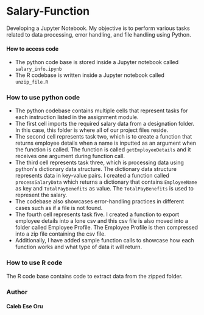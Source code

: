 # Salary-Function
Developing a Jupyter Notebook. My objective is to perform various tasks related to data processing, error handling, and file handling using Python.

#### How to access code
- The python code base is stored inside a Jupyter notebook called `salary_info.ipynb`
- The R codebase is written inside a Jupyter notebook called `unzip_file.R`


### How to use python code
- The python codebase contains multiple cells that represent tasks for each instruction listed in the assignment module.
- The first cell imports the required salary data from a designation folder. In this case, this folder is where all of our project files reside.
- The second cell represents task two, which is to create a function that returns employee details when a name is inputted as an argument when the function is called. The function is called `getEmployeeDetails` and it receives one argument during function call.
- The third cell represents task three, which is processing data using python's dictionary data structure. The dictionary data structure represents data in key-value pairs. I created a function called `processSalaryData` which returns a dictionary that contains `EmployeeName` as key and `TotalPayBenefits` as value. The `TotalPayBenefits` is used to represent the salary.
- The codebase also showcases error-handling practices in different cases such as if a file is not found.
- The fourth cell represents task five. I created a function to export employee details into a lone csv and this csv file is also moved into a folder called Employee Profile. The Employee Profile is then compressed into a zip file containing the csv file.
- Additionally, I have added sample function calls to showcase how each function works and what type of data it will return.

### How to use R code
The R code base contains code to extract data from the zipped folder.

### Author
#### Caleb Ese Oru



